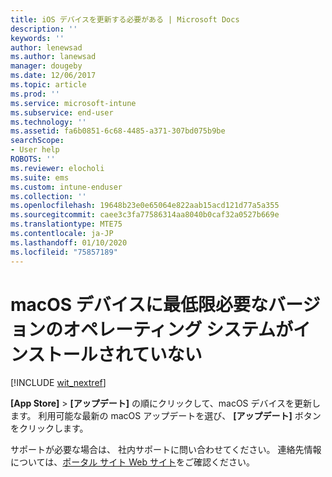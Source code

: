```yaml
---
title: iOS デバイスを更新する必要がある | Microsoft Docs
description: ''
keywords: ''
author: lenewsad
ms.author: lanewsad
manager: dougeby
ms.date: 12/06/2017
ms.topic: article
ms.prod: ''
ms.service: microsoft-intune
ms.subservice: end-user
ms.technology: ''
ms.assetid: fa6b0851-6c68-4485-a371-307bd075b9be
searchScope:
- User help
ROBOTS: ''
ms.reviewer: elocholi
ms.suite: ems
ms.custom: intune-enduser
ms.collection: ''
ms.openlocfilehash: 19648b23e0e65064e822aab15acd121d77a5a355
ms.sourcegitcommit: caee3c3fa77586314aa8040b0caf32a0527b669e
ms.translationtype: MTE75
ms.contentlocale: ja-JP
ms.lasthandoff: 01/10/2020
ms.locfileid: "75857189"
---
```

# <a name="your-macos-device-doesnt-have-the-required-minimum-operating-system-version"></a>macOS デバイスに最低限必要なバージョンのオペレーティング システムがインストールされていない

[!INCLUDE [wit_nextref](includes/end-user-os-update-guidance.md)]

**[App Store]**  >  **[アップデート]** の順にクリックして、macOS デバイスを更新します。 利用可能な最新の macOS アップデートを選び、 **[アップデート]** ボタンをクリックします。

サポートが必要な場合は、 社内サポートに問い合わせてください。 連絡先情報については、[ポータル サイト Web サイト](https://go.microsoft.com/fwlink/?linkid=2010980)をご確認ください。
